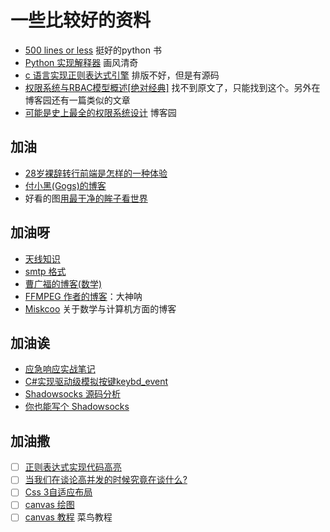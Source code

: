 # 一些比较好的资料  

- [500 lines or less](http://aosabook.org/en/500L/) 挺好的python 书  
- [Python 实现解释器](https://ruslanspivak.com/lsbasi-part1/) 画风清奇  
- [c 语言实现正则表达式引擎](https://blog.csdn.net/weixin_36719607/article/details/79427220) 排版不好，但是有源码  
- [权限系统与RBAC模型概述[绝对经典]](https://blog.csdn.net/yangwenxue_admin/article/details/73936803) 找不到原文了，只能找到这个。另外在博客园还有一篇类似的文章  
- [可能是史上最全的权限系统设计](https://www.cnblogs.com/iceblow/p/11121362.html) 博客园  

## 加油  

- [28岁裸辞转行前端是怎样的一种体验](https://segmentfault.com/a/1190000019105621)  
- [付小黑(Gogs)的博客](http://fuxiaohei.me)  
- 好看的图[用最干净的眸子看世界](http://blog.sina.com.cn/s/blog_b6ea5d580102v6c5.html)

## 加油呀  

- [天线知识](http://www.antenna-theory.com/m/index.php)  
- [smtp 格式](https://help.aliyun.com/knowledge_detail/51584.html)  
- [曹广福的博客(数学)](http://blog.sciencenet.cn/u/gfcao)  
- [FFMPEG 作者的博客](https://bellard.org/)：大神呐  
- [Miskcoo](http://blog.miskcoo.com) 关于数学与计算机方面的博客  

## 加油诶  

- [应急响应实战笔记](https://bypass007.github.io/Emergency-Response-Notes/)  
- [C#实现驱动级模拟按键](https://blog.csdn.net/edcvf3/article/details/23091377)[keybd_event](https://wenku.baidu.com/view/f6c5e6cba1c7aa00b52acbba.html)  
- [Shadowsocks 源码分析](https://loggerhead.me/posts/shadowsocks-yuan-ma-fen-xi-tcp-dai-li.html)  
- [你也能写个 Shadowsocks](https://cloud.tencent.com/developer/article/1016003)

## 加油撒  

- [ ] [正则表达式实现代码高亮](https://www.jb51.net/article/50089.htm)  
- [ ] [当我们在谈论高并发的时候究竟在谈什么?](https://segmentfault.com/a/1190000019360335)  
- [ ] [Css 3自适应布局](https://www.jianshu.com/p/8d7c8c373148)  
- [ ] [canvas 绘图](http://blog.sina.com.cn/s/articlelist_5657730194_12_1.html)  
- [ ] [canvas 教程](https://www.runoob.com/w3cnote/html5-canvas-intro.html) 菜鸟教程  
